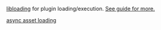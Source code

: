 
[libloading](https://docs.rs/libloading/0.7.0/libloading/) for plugin loading/execution. [See guide for more.](https://michael-f-bryan.github.io/rust-ffi-guide/dynamic_loading.html)

[async asset loading](https://rust-lang.github.io/async-book/01_getting_started/02_why_async.html)
